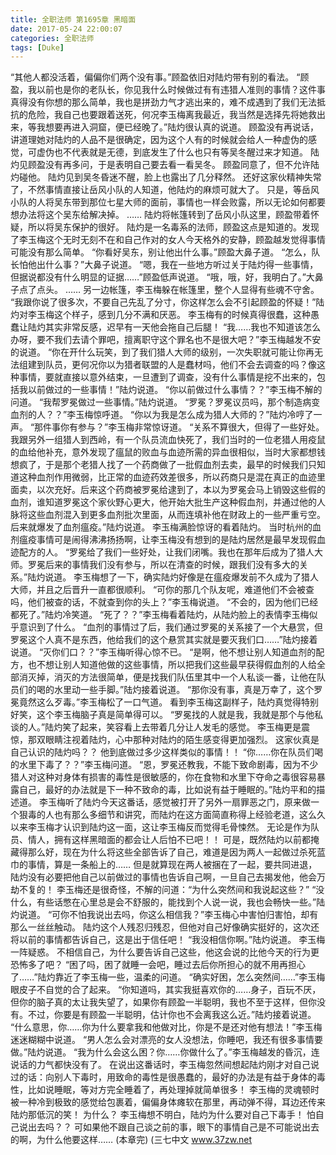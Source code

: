 ```yaml
---
title: 全职法师 第1695章 黑暗面
date: 2017-05-24 22:00:07
categories: 全职法师
tags: [Duke]
---
```


“其他人都没活着，偏偏你们两个没有事。”顾盈依旧对陆灼带有别的看法。
“顾盈，我以前也是你的老队长，你见我什么时候做过有有违猎人准则的事情？这件事真得没有你想的那么简单，我也是拼劲力气才逃出来的，难不成遇到了我们无法抵抗的危险，我自己也要跟着送死，何况李玉梅离我最近，我当然是选择先将她救出来，等我想要再进入洞窟，便已经晚了。”陆灼很认真的说道。
顾盈没有再说话，讲道理她对陆灼的人品不是很确定，因为这个人有的时候就会给人一种虚伪的感觉，可虚伪也不代表就是无德，到底发生了什么也只有等吴冬醒过来才知道。
陆灼见顾盈没有再多问，于是表明自己要去看一看吴冬。
顾盈同意了，但不允许陆灼碰他。
陆灼见到吴冬昏迷不醒，脸上也露出了几分释然。
还好这家伙精神失常了，不然事情直接让岳风小队的人知道，他陆灼的麻烦可就大了。
只是，等岳风小队的人将吴东带到那位七星大师的面前，事情也一样会败露，所以无论如何都要想办法将这个吴东给解决掉。
……
陆灼将帐篷转到了岳风小队这里，顾盈带着怀疑，所以将吴东保护的很好。
陆灼是一名毒系的法师，顾盈这点是知道的。发现了李玉梅这个无时无刻不在和自己作对的女人今天格外的安静，顾盈越发觉得事情可能没有那么简单。
“你看好吴东，别让他出什么事。”顾盈大鼻子道。
“怎么，队长怕他出什么事？”大鼻子说道。
“嗯，我在一些地方听过关于陆灼得一些事情，但据说都没有什么明显的证据……”顾盈低声说道。
“哦，哦，好，我明白了。”大鼻子点了点头。
……
另一边帐篷，李玉梅躲在帐篷里，整个人显得有些魂不守舍。
“我跟你说了很多次，不要自己先乱了分寸，你这样怎么会不引起顾盈的怀疑！”陆灼对李玉梅这个样子，感到几分不满和厌恶。
李玉梅有的时候真得很蠢，这种愚蠢让陆灼其实非常反感，迟早有一天他会拖自己后腿！
“我……我也不知道该怎么办呀，要不我们去请个罪吧，擅离职守这个罪名也不是很大吧？”李玉梅越发不安的说道。
“你在开什么玩笑，到了我们猎人大师的级别，一次失职就可能让你再无法组建到队员，更何况你以为猎者联盟的人是蠢材吗，他们不会去调查的吗？像这种事情，要就直接以意外结束，一旦遭到了调查，没有什么事情是挖不出来的，包括我以前做过的一些事情！”陆灼说道。
“你以前做过什么事情？？”李玉梅不解的问道。
“我帮罗冕做过一些事情。”陆灼说道。
“罗冕？罗冕议员吗，那个制造病变血剂的人？？”李玉梅惊呼道。
“你以为我是怎么成为猎人大师的？”陆灼冷哼了一声。
“那件事你有参与？”李玉梅非常惊讶道。
“关系不算很大，但得了一些好处。我跟另外一组猎人到西岭，有一个队员流血快死了，我们当时的一位老猎人用疫鼠的血给他补充，意外发现了瘟鼠的败血与血迹所需的异血很相似，当时大家都想钱想疯了，于是那个老猎人找了一个药商做了一批假血剂去卖，最早的时候我们只知道这种血剂作用微弱，比正常的血迹药效差很多，所以药商只是混在真正的血迹里面卖，以次充好。后来这个药商被罗冕给逮到了，本以为罗冕会马上销毁这些假的血剂，谁知道罗冕这个家伙野心更大，他开始大批生产这种假血剂，并通过他的人脉将这些血剂混入到更多血剂批次里面，从而连填补他在财政上的一些严重亏空。后来就爆发了血剂瘟疫。”陆灼说道。
李玉梅满脸惊讶的看着陆灼。
当时杭州的血剂瘟疫事情可是闹得沸沸扬扬啊，让李玉梅没有想到的是陆灼居然是最早发现假血迹配方的人。
“罗冕给了我们一些好处，让我们闭嘴。我也在那年后成为了猎人大师。罗冕后来的事情我们没有参与，所以在清查的时候，跟我们没有多大的关系。”陆灼说道。
李玉梅想了一下，确实陆灼好像是在瘟疫爆发前不久成为了猎人大师，并且之后晋升一直都很顺利。
“可你的那几个队友呢，难道他们不会被查吗，他们被查的话，不就查到你的头上？”李玉梅说道。
“不会的，因为他们已经都死了。”陆灼冷笑道。
“死了？？”李玉梅看着陆灼，从陆灼脸上的表情李玉梅似乎意识到了什么。
“血剂的事情过了后，我们通过罗冕的关系接了一个大悬赏，但罗冕这个人真不是东西，他给我们的这个悬赏其实就是要灭我们口……”陆灼接着说道。
“灭你们口？？”李玉梅听得心惊不已。
“是啊，他不想让别人知道血剂的配方，也不想让别人知道他做的这些事情，所以把我们这些最早获得假血剂的人给全部消灭掉，消灭的方法很简单，便是找我们队伍里其中一个人私谈一番，让他在队员们的喝的水里动一些手脚。”陆灼接着说道。
“那你没有事，真是万幸了，这个罗冕竟然这么歹毒。”李玉梅松了一口气道。
看到李玉梅这副样子，陆灼真觉得特别好笑，这个李玉梅脑子真是简单得可以。
“罗冕找的人就是我，我就是那个与他私谈的人。”陆灼笑了起来，笑容看上去带着几分让人发毛的感觉。
李玉梅更是震惊，那双眼睛注视着陆灼，心中那种对陆灼的陌生感变得更加强烈。
这家伙真是自己认识的陆灼吗？？
他到底做过多少这样类似的事情！！
“你……你在队员们喝的水里下毒了？？”李玉梅问道。
“恩，罗冕还教我，不能下致命剧毒，因为不少猎人对这种对身体有损害的毒性是很敏感的，你在食物和水里下夺命之毒很容易暴露自己，最好的办法就是下一种不致命的毒，比如说有益于睡眠的。”陆灼平和的描述道。
李玉梅听了陆灼今天这番话，感觉被打开了另外一扇罪恶之门，原来做一个狠毒的人也有那么多细节和讲究，而陆灼在这方面简直称得上经验老道，这么久以来李玉梅才认识到陆灼这一面，这让李玉梅反而觉得毛骨悚然。
无论是作为队员、情人，拥有这样黑暗面的都会让人后怕不已吧！！
可是，既然陆灼以前都掩藏得那么好，现在为什么将这些全部告诉了自己，难道是因为两人一起做过杀死蓝巾的事情，算是一条船上的……
但是就算现在两人被捆在了一起，要共同进退，陆灼没有必要把他自己以前做过的事情也告诉自己啊，一旦自己去揭发他，他会万劫不复的！
李玉梅还是很奇怪，不解的问道：“为什么突然间和我说起这些？”
“没什么，有些话憋在心里总是会不舒服的，能找到个人说一说，我也会畅快一些。”陆灼说道。
“可你不怕我说出去吗，你这么相信我？”李玉梅心中害怕归害怕，却有那么一丝丝触动。
陆灼这个人残忍归残忍，但他对自己好像确实挺好的，这次还将以前的事情都告诉自己，这是出于信任吧！
“我没相信你啊。”陆灼说道。
李玉梅一阵疑惑。
不相信自己，为什么要告诉自己这些，他这会说的比他今天的行为更恐怖多了吧？
“困了吗，困了就睡一会吧，睡过去后你所担心的就不用再担心了……”陆灼靠近了李玉梅一些，温柔的问道。
“确实好困，怎么突然间……”李玉梅眼皮子不自觉的合了起来。
“你知道吗，其实我挺喜欢你的……身子，百玩不厌，但你的脑子真的太让我失望了，如果你有顾盈一半聪明，我也不至于这样，但你没有。不过，你要是有顾盈一半聪明，估计你也不会离我这么近。”陆灼接着说道。
“什么意思，你……你为什么要拿我和他做对比，你是不是还对他有想法！”李玉梅迷迷糊糊中说道。
“男人怎么会对漂亮的女人没想法，你睡吧，我还有很多事情要做。”陆灼说道。
“我为什么会这么困？你……你做什么了。”李玉梅越发的昏沉，连说话的力气都快没有了。
在说出这番话时，李玉梅忽然间想起陆灼刚才对自己说过的话：向别人下毒时，用致命的毒性是很愚蠢的，最好的办法是有益于身体的毒性，比如说睡眠，等对方完全睡着了，再处理掉就简单很多！
李玉梅的灵魂顿时被一种冷到极致的感觉给包裹着，偏偏身体瘫软在那里，再动弹不得，耳边还传来陆灼那低沉的笑！
为什么？
李玉梅想不明白，陆灼为什么要对自己下毒手！
怕自己说出去吗？？
可如果他不跟自己谈之前的事，眼下的事情自己是不可能说出去的啊，为什么他要这样……
(本章完)
(三七中文 www.37zw.net